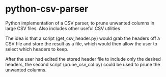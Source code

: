 python-csv-parser
=================

Python implementation of a CSV parser, to prune unwanted columns in large CSV files.  Also includes other useful CSV utilities

The idea is that a script (get_csv_header.py) would grab the headers off a CSV file and store the result as a file, which would then allow the user to select which headers to keep.

After the user had edited the stored header file to include only the desired headers, the second script (prune_csv_col.py) could be used to prune the unwanted columns.

